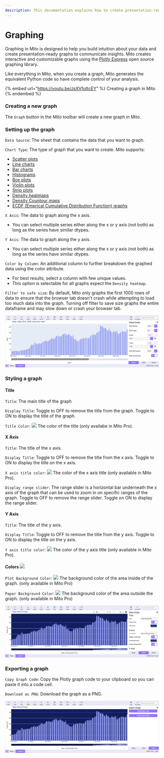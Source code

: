 ```yaml
---
description: This documentation explains how to create presentation-ready graphs in Mito.
---
```


# Graphing

Graphing in Mito is designed to help you build intuition about your data and create presentation-ready graphs to communicate insights. Mito creates interactive and customizable graphs using the [Plotly Express](https://plotly.com/python/plotly-express/) open source graphing library. &#x20;

Like everything in Mito, when you create a graph, Mito generates the equivalent Python code so have complete control of your analysis.&#x20;

{% embed url="https://youtu.be/JsXVfuttcEY" %}
Creating a graph in Mito
{% endembed %}

### Creating a new graph

The `Graph` button in the Mito toolbar will create a new graph in Mito.&#x20;

### Setting up the graph

`Data Source`: The sheet that contains the data that you want to graph.&#x20;

`Chart Type`: The type of graph that you want to create. Mito supports:&#x20;

* [Scatter plots](https://plotly.com/python/line-and-scatter/)
* [Line charts](https://plotly.com/python/line-charts/)
* [Bar charts](https://plotly.com/python/bar-charts/)
* [Histograms](https://plotly.com/python/histograms/)
* [Box plots](https://plotly.com/python/box-plots/)
* [Violin plots](https://plotly.com/python/violin/)
* [Strip plots](https://plotly.com/python/strip-charts/)
* [Density heatmaps](https://plotly.com/python/2D-Histogram/)
* [Density Countour maps](https://plotly.com/python/2d-histogram-contour/)
* [ECDF (Emprical Cumulative Distribution Function) graphs](https://plotly.com/python/ecdf-plots/)

`X Axis`: The data to graph along the x axis.&#x20;

* You can select multiple series either along the x or y axis (not both) as long as the series have similar dtypes.&#x20;

`Y Axis`: The data to graph along the y axis.&#x20;

* You can select multiple series either along the x or y axis (not both) as long as the series have similar dtypes.&#x20;

`Color by Column`: An additional column to further breakdown the graphed data using the color attribute.&#x20;

* For best results, select a column with few unique values.&#x20;
* This option is selectable for all graphs expect the `Density heatmap`.

`Filter to safe size`: By default, Mito only graphs the first 1000 rows of data to ensure that the browser tab doesn't crash while attempting to load too much data into the graph. Turning off filter to save size graphs the entire dataframe and may slow down or crash your browser tab.

![Setting up a graph in Mito](<../.gitbook/assets/Screen Shot 2022-03-23 at 2.40.09 PM.png>)

### Styling a graph

#### Title&#x20;

`Title`: The main title of the graph

`Display Title`: Toggle to OFF to remove the title from the graph. Toggle to ON to display the title of the graph.

`Title Color`: ![](../.gitbook/assets/mito\_pro\_logo.png) The color of the title (only availabe in Mito Pro).&#x20;

#### X Axis

`Title`: The title of the x axis.

`Display Title`: Toggle to OFF to remove the title from the x axis. Toggle to ON to display the title on the x axis.

`X axis title color`: ![](../.gitbook/assets/mito\_pro\_logo.png) The color of the x axis title (only available in Mito Pro).&#x20;

`Display range slider`: The range slider is a horizontal bar underneath the x axis of the graph that can be used to zoom in on specific ranges of the graph. Toggle to OFF to remove the range slider. Toggle on ON to display the range slider.&#x20;

#### Y Axis

`Title`: The title of the y axis.

`Display Title`: Toggle to OFF to remove the title from the y axis. Toggle to ON to display the title on the y axis.

`Y axis title color`: ![](../.gitbook/assets/mito\_pro\_logo.png) The color of the y axis title (only available in Mito Pro).&#x20;

#### Colors ![](../.gitbook/assets/mito\_pro\_logo.png)&#x20;

`Plot Background Color`:  ![](../.gitbook/assets/mito\_pro\_logo.png) The background color of the area inside of the graph. (only available in Mito Pro)

`Paper Background Color`: ![](../.gitbook/assets/mito\_pro\_logo.png) The background color of the area outside the graph. (only available in Mito Pro)&#x20;

![Styling a graph in Mito](<../.gitbook/assets/Screen Shot 2022-03-23 at 2.58.59 PM.png>)

### Exporting a graph

`Copy Graph Code`: Copy the Plotly graph code to your clipboard so you can paste it into a code cell.&#x20;

`Download as PNG`: Download the graph as a PNG.

![Exporting a graph in Mito](<../.gitbook/assets/Screen Shot 2022-03-23 at 3.05.12 PM.png>)

